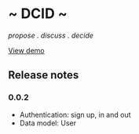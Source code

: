 ~ DCID ~
========

*propose . discuss . decide*

[View demo](https://lit-mesa-5562.herokuapp.com/)

## Release notes

### 0.0.2

- Authentication: sign up, in and out
- Data model: User